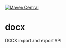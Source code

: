 [![Maven Central](https://img.shields.io/maven-central/v/org.pageseeder.docx/pso-docx-core.svg?label=Maven%20Central)](https://search.maven.org/search?q=g:%22org.pageseeder.docx%22%20AND%20a:%22pso-docx-core%22)

# docx
DOCX import and export API